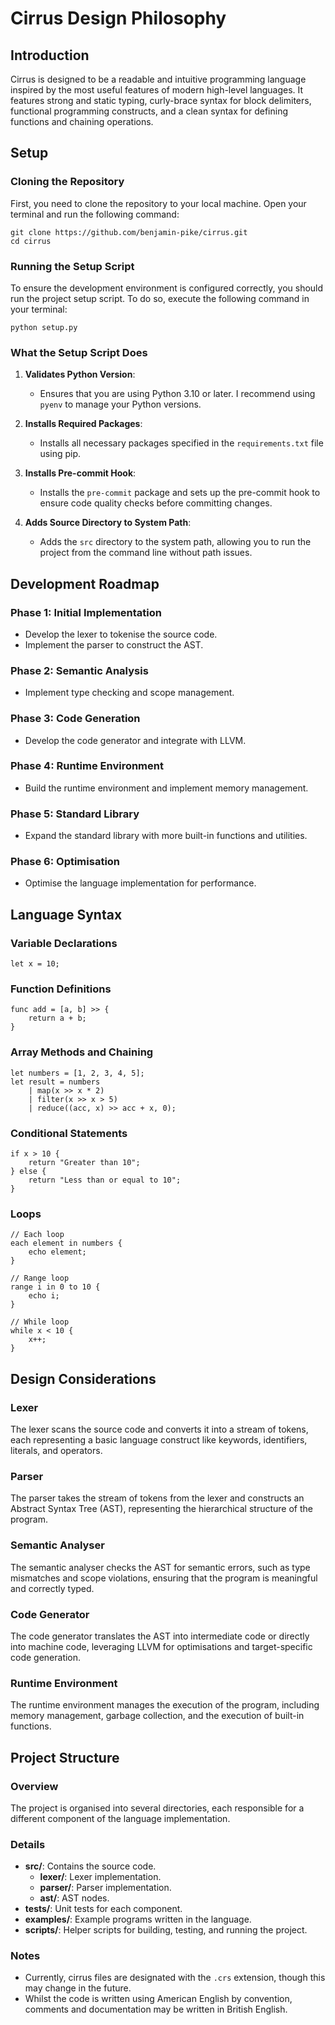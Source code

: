 # Cirrus Design Philosophy

## Introduction
Cirrus is designed to be a readable and intuitive programming language inspired by the most useful features of modern high-level languages. It features strong and static typing, curly-brace syntax for block delimiters, functional programming constructs, and a clean syntax for defining functions and chaining operations.

## Setup

### Cloning the Repository
First, you need to clone the repository to your local machine. Open your terminal and run the following command:
```
git clone https://github.com/benjamin-pike/cirrus.git
cd cirrus
```

### Running the Setup Script
To ensure the development environment is configured correctly, you should run the project setup script. To do so, execute the following command in your terminal:
```
python setup.py
```

### What the Setup Script Does

1. **Validates Python Version**:
   - Ensures that you are using Python 3.10 or later. I recommend using `pyenv` to manage your Python versions.

2. **Installs Required Packages**:
   - Installs all necessary packages specified in the `requirements.txt` file using pip.

3. **Installs Pre-commit Hook**:
   - Installs the `pre-commit` package and sets up the pre-commit hook to ensure code quality checks before committing changes.

4. **Adds Source Directory to System Path**:
   - Adds the `src` directory to the system path, allowing you to run the project from the command line without path issues.

## Development Roadmap
### Phase 1: Initial Implementation
- Develop the lexer to tokenise the source code.
- Implement the parser to construct the AST.

### Phase 2: Semantic Analysis
- Implement type checking and scope management.

### Phase 3: Code Generation
- Develop the code generator and integrate with LLVM.

### Phase 4: Runtime Environment
- Build the runtime environment and implement memory management.

### Phase 5: Standard Library
- Expand the standard library with more built-in functions and utilities.

### Phase 6: Optimisation
- Optimise the language implementation for performance.

## Language Syntax
### Variable Declarations
```
let x = 10;
```

### Function Definitions
```
func add = [a, b] >> {
    return a + b;
}
```

### Array Methods and Chaining
```
let numbers = [1, 2, 3, 4, 5];
let result = numbers
    | map(x >> x * 2)
    | filter(x >> x > 5)
    | reduce((acc, x) >> acc + x, 0);
```

### Conditional Statements
```
if x > 10 {
    return "Greater than 10";
} else {
    return "Less than or equal to 10";
}
```

### Loops
```
// Each loop
each element in numbers {
    echo element;
}

// Range loop
range i in 0 to 10 {
    echo i;
}

// While loop
while x < 10 {
    x++;
}
```

## Design Considerations
### Lexer
The lexer scans the source code and converts it into a stream of tokens, each representing a basic language construct like keywords, identifiers, literals, and operators.

### Parser
The parser takes the stream of tokens from the lexer and constructs an Abstract Syntax Tree (AST), representing the hierarchical structure of the program.

### Semantic Analyser
The semantic analyser checks the AST for semantic errors, such as type mismatches and scope violations, ensuring that the program is meaningful and correctly typed.

### Code Generator
The code generator translates the AST into intermediate code or directly into machine code, leveraging LLVM for optimisations and target-specific code generation.

### Runtime Environment
The runtime environment manages the execution of the program, including memory management, garbage collection, and the execution of built-in functions.

## Project Structure
### Overview
The project is organised into several directories, each responsible for a different component of the language implementation.

### Details
- **src/**: Contains the source code.
  - **lexer/**: Lexer implementation.
  - **parser/**: Parser implementation.
  - **ast/**: AST nodes.
- **tests/**: Unit tests for each component.
- **examples/**: Example programs written in the language.
- **scripts/**: Helper scripts for building, testing, and running the project.

### Notes
- Currently, cirrus files are designated with the `.crs` extension, though this may change in the future.
- Whilst the code is written using American English by convention, comments and documentation may be written in British English.
